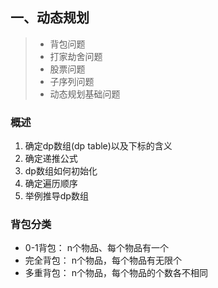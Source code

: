 ## 一、动态规划

>  - 背包问题
>  - 打家劫舍问题
>  - 股票问题
>  - 子序列问题
>  - 动态规划基础问题
> 

### 概述
1. 确定dp数组(dp table)以及下标的含义 
2. 确定递推公式
3. dp数组如何初始化
4. 确定遍历顺序
5. 举例推导dp数组
 
### 背包分类
- 0-1背包： n个物品、每个物品有一个
- 完全背包： n个物品，每个物品有无限个
- 多重背包： n个物品，每个物品的个数各不相同